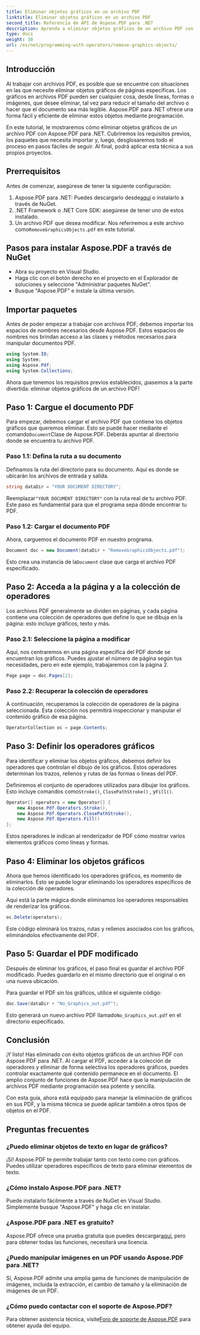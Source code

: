 ```yaml
---
title: Eliminar objetos gráficos en un archivo PDF
linktitle: Eliminar objetos gráficos en un archivo PDF
second_title: Referencia de API de Aspose.PDF para .NET
description: Aprenda a eliminar objetos gráficos de un archivo PDF con Aspose.PDF para .NET en esta guía paso a paso. Simplifique sus tareas de manipulación de PDF.
type: docs
weight: 30
url: /es/net/programming-with-operators/remove-graphics-objects/
---
```

## Introducción

Al trabajar con archivos PDF, es posible que se encuentre con situaciones en las que necesite eliminar objetos gráficos de páginas específicas. Los gráficos en archivos PDF pueden ser cualquier cosa, desde líneas, formas o imágenes, que desee eliminar, tal vez para reducir el tamaño del archivo o hacer que el documento sea más legible. Aspose.PDF para .NET ofrece una forma fácil y eficiente de eliminar estos objetos mediante programación.

En este tutorial, le mostraremos cómo eliminar objetos gráficos de un archivo PDF con Aspose.PDF para .NET. Cubriremos los requisitos previos, los paquetes que necesita importar y, luego, desglosaremos todo el proceso en pasos fáciles de seguir. Al final, podrá aplicar esta técnica a sus propios proyectos.

## Prerrequisitos

Antes de comenzar, asegúrese de tener la siguiente configuración:

1.  Aspose.PDF para .NET: Puedes descargarlo desde[aquí](https://releases.aspose.com/pdf/net/) o instalarlo a través de NuGet.
2. .NET Framework o .NET Core SDK: asegúrese de tener uno de estos instalado.
3.  Un archivo PDF que desea modificar. Nos referiremos a este archivo como`RemoveGraphicsObjects.pdf` en este tutorial.

## Pasos para instalar Aspose.PDF a través de NuGet

- Abra su proyecto en Visual Studio.
- Haga clic con el botón derecho en el proyecto en el Explorador de soluciones y seleccione "Administrar paquetes NuGet".
- Busque "Aspose.PDF" e instale la última versión.
  
## Importar paquetes

Antes de poder empezar a trabajar con archivos PDF, debemos importar los espacios de nombres necesarios desde Aspose.PDF. Estos espacios de nombres nos brindan acceso a las clases y métodos necesarios para manipular documentos PDF.

```csharp
using System.IO;
using System;
using Aspose.Pdf;
using System.Collections;
```

Ahora que tenemos los requisitos previos establecidos, ¡pasemos a la parte divertida: eliminar objetos gráficos de un archivo PDF!

## Paso 1: Cargue el documento PDF

 Para empezar, debemos cargar el archivo PDF que contiene los objetos gráficos que queremos eliminar. Esto se puede hacer mediante el comando`Document`Clase de Aspose.PDF. Deberás apuntar al directorio donde se encuentra tu archivo PDF.

### Paso 1.1: Defina la ruta a su documento

Definamos la ruta del directorio para su documento. Aquí es donde se ubicarán los archivos de entrada y salida.

```csharp
string dataDir = "YOUR DOCUMENT DIRECTORY";
```

 Reemplazar`"YOUR DOCUMENT DIRECTORY"` con la ruta real de tu archivo PDF. Este paso es fundamental para que el programa sepa dónde encontrar tu PDF.

### Paso 1.2: Cargar el documento PDF

Ahora, carguemos el documento PDF en nuestro programa.

```csharp
Document doc = new Document(dataDir + "RemoveGraphicsObjects.pdf");
```

 Esto crea una instancia de la`Document` clase que carga el archivo PDF especificado.

## Paso 2: Acceda a la página y a la colección de operadores

Los archivos PDF generalmente se dividen en páginas, y cada página contiene una colección de operadores que define lo que se dibuja en la página: esto incluye gráficos, texto y más.

### Paso 2.1: Seleccione la página a modificar

Aquí, nos centraremos en una página específica del PDF donde se encuentran los gráficos. Puedes ajustar el número de página según tus necesidades, pero en este ejemplo, trabajaremos con la página 2.

```csharp
Page page = doc.Pages[2];
```

### Paso 2.2: Recuperar la colección de operadores

A continuación, recuperamos la colección de operadores de la página seleccionada. Esta colección nos permitirá inspeccionar y manipular el contenido gráfico de esa página.

```csharp
OperatorCollection oc = page.Contents;
```

## Paso 3: Definir los operadores gráficos

Para identificar y eliminar los objetos gráficos, debemos definir los operadores que controlan el dibujo de los gráficos. Estos operadores determinan los trazos, rellenos y rutas de las formas o líneas del PDF.

 Definiremos el conjunto de operadores utilizados para dibujar los gráficos. Esto incluye comandos como`Stroke()`, `ClosePathStroke()` , y`Fill()`.

```csharp
Operator[] operators = new Operator[] {
    new Aspose.Pdf.Operators.Stroke(),
    new Aspose.Pdf.Operators.ClosePathStroke(),
    new Aspose.Pdf.Operators.Fill()
};
```

Estos operadores le indican al renderizador de PDF cómo mostrar varios elementos gráficos como líneas y formas.

## Paso 4: Eliminar los objetos gráficos

Ahora que hemos identificado los operadores gráficos, es momento de eliminarlos. Esto se puede lograr eliminando los operadores específicos de la colección de operadores.

Aquí está la parte mágica donde eliminamos los operadores responsables de renderizar los gráficos.

```csharp
oc.Delete(operators);
```

Este código eliminará los trazos, rutas y rellenos asociados con los gráficos, eliminándolos efectivamente del PDF.

## Paso 5: Guardar el PDF modificado

Después de eliminar los gráficos, el paso final es guardar el archivo PDF modificado. Puedes guardarlo en el mismo directorio que el original o en una nueva ubicación.

Para guardar el PDF sin los gráficos, utilice el siguiente código:

```csharp
doc.Save(dataDir + "No_Graphics_out.pdf");
```

 Esto generará un nuevo archivo PDF llamado`No_Graphics_out.pdf` en el directorio especificado.

## Conclusión

¡Y listo! Has eliminado con éxito objetos gráficos de un archivo PDF con Aspose.PDF para .NET. Al cargar el PDF, acceder a la colección de operadores y eliminar de forma selectiva los operadores gráficos, puedes controlar exactamente qué contenido permanece en el documento. El amplio conjunto de funciones de Aspose.PDF hace que la manipulación de archivos PDF mediante programación sea potente y sencilla.

Con esta guía, ahora está equipado para manejar la eliminación de gráficos en sus PDF, y la misma técnica se puede aplicar también a otros tipos de objetos en el PDF.

## Preguntas frecuentes

### ¿Puedo eliminar objetos de texto en lugar de gráficos?

¡Sí! Aspose.PDF te permite trabajar tanto con texto como con gráficos. Puedes utilizar operadores específicos de texto para eliminar elementos de texto.

### ¿Cómo instalo Aspose.PDF para .NET?

Puede instalarlo fácilmente a través de NuGet en Visual Studio. Simplemente busque "Aspose.PDF" y haga clic en instalar.

### ¿Aspose.PDF para .NET es gratuito?

 Aspose.PDF ofrece una prueba gratuita que puedes descargar[aquí](https://releases.aspose.com/), pero para obtener todas las funciones, necesitará una licencia.

### ¿Puedo manipular imágenes en un PDF usando Aspose.PDF para .NET?

Sí, Aspose.PDF admite una amplia gama de funciones de manipulación de imágenes, incluida la extracción, el cambio de tamaño y la eliminación de imágenes de un PDF.

### ¿Cómo puedo contactar con el soporte de Aspose.PDF?

 Para obtener asistencia técnica, visite[Foro de soporte de Aspose.PDF](https://forum.aspose.com/c/pdf/10) para obtener ayuda del equipo.